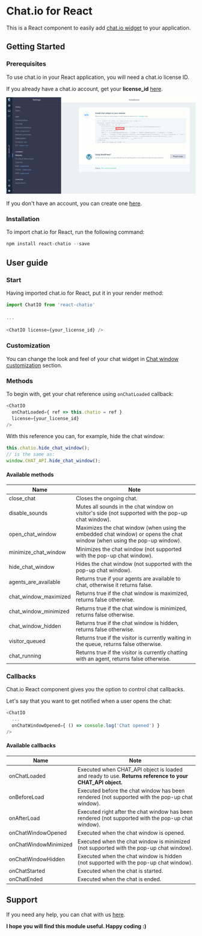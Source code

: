 # Chat.io for React

This is a React component to easily add [chat.io widget](https://www.chat.io/) to your application.

## Getting Started

### Prerequisites

To use chat.io in your React application, you will need a chat.io license ID. 

If you already have a chat.io account, get your **license_id** [here](https://app.chat.io/settings/channel-website).

![Chat.io license ID](https://raw.githubusercontent.com/livechat/react-chatio/master/chatio_license.png)

If you don't have an account, you can create one [here](https://www.chat.io/).

### Installation

To import chat.io for React, run the following command:

```javascript
npm install react-chatio --save
```

## User guide

### Start

Having imported chat.io for React, put it in your render method:

```javascript
import ChatIO from 'react-chatio'

...

<ChatIO license={your_license_id} />
```

### Customization

You can change the look and feel of your chat widget in [Chat window customization](https://app.chat.io/settings/chat-window-customization) section.

### Methods

To begin with, get your chat reference using `onChatLoaded` callback:

```javascript
<ChatIO 
  onChatLoaded={ ref => this.chatio = ref }
  license={your_license_id} 
/>
```

With this reference you can, for example, hide the chat window:

```javascript
this.chatio.hide_chat_window();
// is the same as:
window.CHAT_API.hide_chat_window();
```

#### Available methods

|Name|Note|
|---|---|
| close_chat | Closes the ongoing chat. |
| disable_sounds | Mutes all sounds in the chat window on visitor's side (not supported with the pop-up chat window). |
| open_chat_window | Maximizes the chat window (when using the embedded chat window) or opens the chat window (when using the pop-up window).|
| minimize_chat_window | Minimizes the chat window (not supported with the pop-up chat window). |
| hide_chat_window | Hides the chat window (not supported with the pop-up chat window). |
| agents_are_available | Returns true if your agents are available to chat, otherwise it returns false.|
| chat_window_maximized | Returns true if the chat window is maximized, returns false otherwise.|
|chat_window_minimized | Returns true if the chat window is minimized, returns false otherwise. |
| chat_window_hidden | Returns true if the chat window is hidden, returns false otherwise. |
| visitor_queued | Returns true if the visitor is currently waiting in the queue, returns false otherwise. |
|chat_running | Returns true if the visitor is currently chatting with an agent, returns false otherwise. |

### Callbacks

Chat.io React component gives you the option to control chat callbacks.

Let's say that you want to get notified when a user opens the chat:

```javascript
<ChatIO
  ...
  onChatWindowOpened={ () => console.log('Chat opened') } 
/>
```

#### Available callbacks

|Name|Note|
|---|---|
| onChatLoaded  | Executed when CHAT_API object is loaded and ready to use. **Returns reference to your CHAT_API object.** |
| onBeforeLoad  |  Executed before the chat window has been rendered (not supported with the pop-up chat window). |
| onAfterLoad  |  Executed right after the chat window has been rendered (not supported with the pop-up chat window).|
| onChatWindowOpened |  Executed when the chat window is opened. |
| onChatWindowMinimized |  Executed when the chat window is minimized (not supported with the pop-up chat window). |
| onChatWindowHidden |  Executed when the chat window is hidden (not supported with the pop-up chat window). |
| onChatStarted  | Executed when the chat is started.  |
| onChatEnded  |  Executed when the chat is ended. |

## Support
If you need any help, you can chat with us [here](https://www.chat.io/live-chat-guide/).

**I hope you will find this module useful. Happy coding :)**
